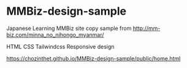 # MMBiz-design-sample

Japanese Learning MMBiz site copy sample from http://mm-biz.com/minna_no_nihongo_myanmar/

HTML CSS Tailwindcss Responsive design

https://chozinthet.github.io/MMBiz-design-sample/public/home.html
